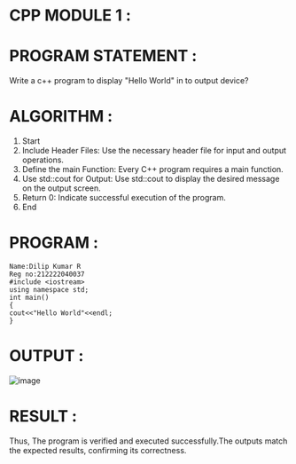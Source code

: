 # CPP MODULE 1 :
# PROGRAM STATEMENT :
 Write a c++ program to display "Hello World" in to output device?
# ALGORITHM :
1. Start
2. Include Header Files: Use the necessary header file for input and output operations.
3. Define the main Function: Every C++ program requires a main function.
4. Use std::cout for Output: Use std::cout to display the desired message on the output screen.
5. Return 0: Indicate successful execution of the program.
6. End
# PROGRAM :
 ```
 Name:Dilip Kumar R
 Reg no:212222040037 
 #include <iostream>
 using namespace std;
 int main()
 {
 cout<<"Hello World"<<endl;
 }
```
# OUTPUT :
 ![image](https://github.com/user-attachments/assets/cbb1a1f8-b2e8-4721-b49e-2a8a918c84fc)
# RESULT :
Thus, The program is verified and executed successfully.The outputs match the expected 
results, confirming its correctness.
